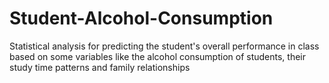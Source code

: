 # Student-Alcohol-Consumption
Statistical analysis for predicting the student's overall performance in class based on some variables like the alcohol consumption of students, their study time patterns and family relationships
